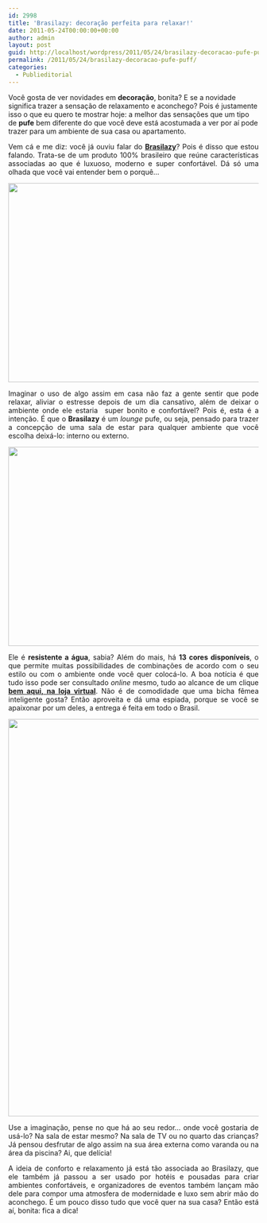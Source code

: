 ```yaml
---
id: 2998
title: 'Brasilazy: decoração perfeita para relaxar!'
date: 2011-05-24T00:00:00+00:00
author: admin
layout: post
guid: http://localhost/wordpress/2011/05/24/brasilazy-decoracao-pufe-puff/
permalink: /2011/05/24/brasilazy-decoracao-pufe-puff/
categories:
  - Publieditorial
---
```

Você gosta de ver novidades em **decoração**, bonita? E se a novidade significa trazer a sensação de relaxamento e aconchego? Pois é justamente isso o que eu quero te mostrar hoje: a melhor das sensações que um tipo de **pufe** bem diferente do que você deve está acostumada a ver por aí pode trazer para um ambiente de sua casa ou apartamento.

<p style="text-align: justify;">
  Vem cá e me diz: você já ouviu falar do <strong><a href="http://www.brasilazy.com.br/" target="_blank">Brasilazy</a></strong>? Pois é disso que estou falando. Trata-se de um produto 100% brasileiro que reúne características associadas ao que é luxuoso, moderno e super confortável. Dá só uma olhada que você vai entender bem o porquê…
</p>

<!--more-->

<p style="text-align: center;">
  <a href="http://www.trololodemulher.com.br/blog/wp-content/uploads/2011/05/pufe-laranja_1.jpg"><img class="alignnone size-full wp-image-6416" title="pufe laranja_1" src="http://www.trololodemulher.com.br/blog/wp-content/uploads/2011/05/pufe-laranja_1.jpg" alt="" width="600" height="401" /></a>
</p>

<p style="text-align: justify;">
  Imaginar o uso de algo assim em casa não faz a gente sentir que pode relaxar, aliviar o estresse depois de um dia cansativo, além de deixar o ambiente onde ele estaria  super bonito e confortável? Pois é, esta é a intenção. É que o <strong>Brasilazy</strong> é um <em>lounge</em> pufe, ou seja, pensado para trazer a concepção de uma sala de estar para qualquer ambiente que você escolha deixá-lo: interno ou externo.
</p>

<p style="text-align: center;">
  <a href="http://www.trololodemulher.com.br/blog/wp-content/uploads/2011/05/pufe-marinho_1.jpg"><img class="alignnone size-full wp-image-6417" title="pufe marinho_1" src="http://www.trololodemulher.com.br/blog/wp-content/uploads/2011/05/pufe-marinho_1.jpg" alt="" width="600" height="401" /></a>
</p>

<p style="text-align: justify;">
  Ele é <strong>resistente a água</strong>, sabia? Além do mais, há <strong>13 cores disponíveis</strong>, o que permite muitas possibilidades de combinações de acordo com o seu estilo ou com o ambiente onde você quer colocá-lo. A boa notícia é que tudo isso pode ser consultado <em>online</em> mesmo, tudo ao alcance de um clique <strong><a href="http://www.brasilazy.com.br/" target="_blank">bem aqui, na loja virtual</a></strong>. Não é de comodidade que uma bicha fêmea inteligente gosta? Então aproveita e dá uma espiada, porque se você se apaixonar por um deles, a entrega é feita em todo o Brasil.
</p>

<p style="text-align: center;">
  <a href="http://www.trololodemulher.com.br/blog/wp-content/uploads/2011/05/pufe-pink_3.jpg"><img class="alignnone size-full wp-image-6418" title="pufe pink_3" src="http://www.trololodemulher.com.br/blog/wp-content/uploads/2011/05/pufe-pink_3.jpg" alt="" width="534" height="800" /></a>
</p>

<p style="text-align: justify;">
  Use a imaginação, pense no que há ao seu redor… onde você gostaria de usá-lo? Na sala de estar mesmo? Na sala de TV ou no quarto das crianças? Já pensou desfrutar de algo assim na sua área externa como varanda ou na área da piscina? Ai, que delícia!
</p>

<p style="text-align: justify;">
  A ideia de conforto e relaxamento já está tão associada ao Brasilazy, que ele também já passou a ser usado por hotéis e pousadas para criar ambientes confortáveis, e organizadores de eventos também lançam mão dele para compor uma atmosfera de modernidade e luxo sem abrir mão do aconchego. É um pouco disso tudo que você quer na sua casa? Então está aí, bonita: fica a dica!
</p>